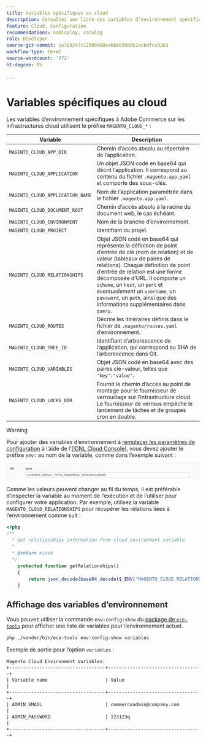 ```yaml
---
title: Variables spécifiques au cloud
description: Consultez une liste des variables d’environnement spécifiques à Adobe Commerce sur l’infrastructure cloud.
feature: Cloud, Configuration
recommendations: noDisplay, catalog
role: Developer
source-git-commit: 1e789247c12009908eabb6039d951acbdfcc9263
workflow-type: tm+mt
source-wordcount: '272'
ht-degree: 0%

---
```


# Variables spécifiques au cloud

Les variables d’environnement spécifiques à Adobe Commerce sur les infrastructures cloud utilisent le préfixe `MAGENTO_CLOUD_*` :

| Variable | Description |
| -------- | --------------- |
| `MAGENTO_CLOUD_APP_DIR` | Chemin d’accès absolu au répertoire de l’application. |
| `MAGENTO_CLOUD_APPLICATION` | Un objet JSON codé en base64 qui décrit l’application. Il correspond au contenu du fichier `.magento.app.yaml` et comporte des sous-clés. |
| `MAGENTO_CLOUD_APPLICATION_NAME` | Nom de l’application paramétrée dans le fichier `.magento.app.yaml`. |
| `MAGENTO_CLOUD_DOCUMENT_ROOT` | Chemin d’accès absolu à la racine du document web, le cas échéant. |
| `MAGENTO_CLOUD_ENVIRONMENT` | Nom de la branche d’environnement. |
| `MAGENTO_CLOUD_PROJECT` | Identifiant du projet. |
| `MAGENTO_CLOUD_RELATIONSHIPS` | Objet JSON codé en base64 qui représente la définition de point d’entrée de clé (nom de relation) et de valeur (tableaux de paires de relations). Chaque définition de point d’entrée de relation est une forme décomposée d’URL. Il comporte un `scheme`, un `host`, un `port` et _éventuellement_ un `username`, un `password`, un `path`, ainsi que des informations supplémentaires dans `query`. |
| `MAGENTO_CLOUD_ROUTES` | Décrire les itinéraires définis dans le fichier de `.magento/routes.yaml` d’environnement. |
| `MAGENTO_CLOUD_TREE_ID` | Identifiant d’arborescence de l’application, qui correspond au SHA de l’arborescence dans Git. |
| `MAGENTO_CLOUD_VARIABLES` | Objet JSON codé en base64 avec des paires clé-valeur, telles que `"key":"value"`. |
| `MAGENTO_CLOUD_LOCKS_DIR` | Fournit le chemin d’accès au point de montage pour le fournisseur de verrouillage sur l’infrastructure cloud. Le fournisseur de verrous empêche le lancement de tâches et de groupes cron en double. |

>[!WARNING]
>
>Pour ajouter des variables d’environnement à [remplacer les paramètres de configuration](https://experienceleague.adobe.com/docs/commerce-operations/configuration-guide/paths/override-config-settings.html?lang=fr) à l’aide de l’[[!DNL Cloud Console]](../project/overview.md), vous devez ajouter le préfixe `env:` au nom de la variable, comme dans l’exemple suivant :
>
>![ Exemple de variable d’environnement ](../../assets/set-env-variable-ui.png)

Comme les valeurs peuvent changer au fil du temps, il est préférable d’inspecter la variable au moment de l’exécution et de l’utiliser pour configurer votre application. Par exemple, utilisez la variable `MAGENTO_CLOUD_RELATIONSHIPS` pour récupérer les relations liées à l’environnement comme suit :

```php
<?php
/**
  * Get relationships information from cloud environment variable.
  *
  * @return mixed
  */
    protected function getRelationships()
    {
        return json_decode(base64_decode($_ENV["MAGENTO_CLOUD_RELATIONSHIPS"]), true);
    }
```

## Affichage des variables d’environnement

Vous pouvez utiliser la commande `env:config:show` du [package de `ece-tools`](../dev-tools/package-overview.md) pour afficher une liste de variables pour l’environnement actuel.

```bash
php ./vendor/bin/ece-tools env:config:show variables
```

Exemple de sortie pour l’option `variables` :

```
Magento Cloud Environment Variables:
+-----------------------------------+----------------------------------+
| Variable name                     | Value                            |
+-----------------------------------+----------------------------------+
| ADMIN_EMAIL                       | commerceadmin@company.com        |
| ADMIN_PASSWORD                    | 123123q                          |
+-----------------------------------+----------------------------------+
```
